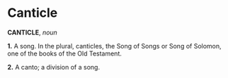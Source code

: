 # Canticle

**CANTICLE**, _noun_

**1.** A song. In the plural, canticles, the Song of Songs or Song of Solomon, one of the books of the Old Testament.

**2.** A canto; a division of a song.
